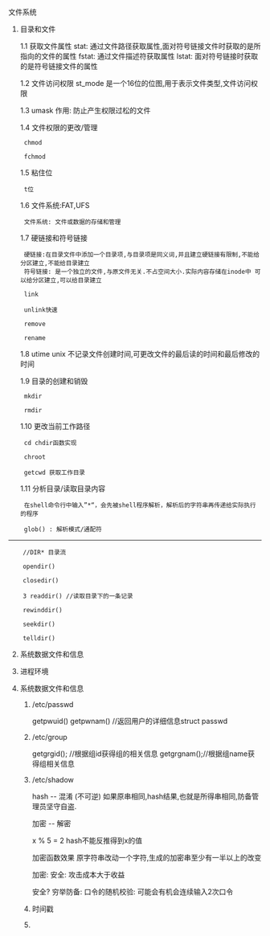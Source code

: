 <meta http-equiv="Content-Type" content="text/html; charset=utf-8" /> 
文件系统

1. 目录和文件

    1.1 获取文件属性
       stat: 通过文件路径获取属性,面对符号链接文件时获取的是所指向的文件的属性
       fstat: 通过文件描述符获取属性
       lstat: 面对符号链接时获取的是符号链接文件的属性
    
    1.2 文件访问权限
        st_mode 是一个16位的位图,用于表示文件类型,文件访问权限
    
    1.3 umask
        作用: 防止产生权限过松的文件
    
    1.4 文件权限的更改/管理
        
        chmod
        
        fchmod

    
    1.5 粘住位

        t位
    
    1.6 文件系统:FAT,UFS

        文件系统: 文件或数据的存储和管理
    
    1.7 硬链接和符号链接
    
        硬链接:在目录文件中添加一个目录项,与目录项是同义词,并且建立硬链接有限制,不能给分区建立,不能给目录建立
        符号链接: 是一个独立的文件,与原文件无关.不占空间大小.实际内容存储在inode中 可以给分区建立,可以给目录建立
        
        link
        
        unlink快速
        
        remove
        
        rename
        
    1.8 utime
        unix 不记录文件创建时间,可更改文件的最后读的时间和最后修改的时间
    
    1.9 目录的创建和销毁
    
        mkdir
         
        rmdir
    
    1.10 更改当前工作路径
        
        cd chdir函数实现
        
        chroot
        
        getcwd 获取工作目录

    
    1.11 分析目录/读取目录内容

        在shell命令行中输入”*“，会先被shell程序解析，解析后的字符串再传递给实际执行的程序
    
        glob() : 解析模式/通配符
---------------------------------------------------------        
        //DIR* 目录流
        
        opendir() 
        
        closedir()
        
        3 readdir() //读取目录下的一条记录
        
        rewinddir()
        
        seekdir()
        
        telldir()
        
        
    

2. 系统数据文件和信息

3. 进程环境

2. 系统数据文件和信息

    1. /etc/passwd

        getpwuid()
        getpwnam() 
        //返回用户的详细信息struct passwd 


    2. /etc/group

        getgrgid(); //根据组id获得组的相关信息
        getgrgnam();//根据组name获得组相关信息

    3. /etc/shadow

        hash -- 混淆 (不可逆) 如果原串相同,hash结果,也就是所得串相同,防备管理员坚守自盗.

        加密 -- 解密

        x % 5 = 2 hash不能反推得到x的值

        加密函数效果 原字符串改动一个字符,生成的加密串至少有一半以上的改变

        加密: 安全: 攻击成本大于收益

        安全? 穷举防备: 口令的随机校验: 可能会有机会连续输入2次口令

        


    4. 时间戳

    5. 